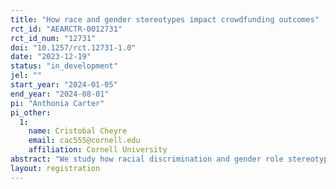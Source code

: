 ```yaml
---
title: "How race and gender stereotypes impact crowdfunding outcomes"
rct_id: "AEARCTR-0012731"
rct_id_num: "12731"
doi: "10.1257/rct.12731-1.0"
date: "2023-12-19"
status: "in_development"
jel: ""
start_year: "2024-01-05"
end_year: "2024-08-01"
pi: "Anthonia Carter"
pi_other:
  1:
    name: Cristobal Cheyre
    email: cac555@cornell.edu
    affiliation: Cornell University
abstract: "We study how racial discrimination and gender role stereotypes influence crowdfunding campaigns’ outcomes. We focus on outcomes experienced by Black female founders and how their chances of success change as the target market varies. Our results will inform policy and platform design interventions."
layout: registration
---
```


